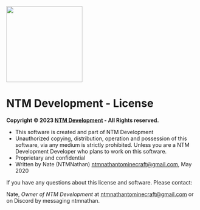 <img src="https://i.imgur.com/jv9NcTr.png" width="auto" height="200">

# NTM Development - License

<b>Copyright &copy; 2023 <a href="https://dev.ntmcentral.xyz/">NTM Development</a> - All Rights reserved.</b>

 * This software is created and part of NTM Development
 * Unauthorized copying, distribution, operation and possession of this software, via any medium is strictly prohibited. Unless you are a NTM Development Developer who plans to work on this software.
 * Proprietary and confidential
 * Written by Nate (NTMNathan) <ntmnathantominecraft@gmail.com>, May 2020
 
If you have any questions about this license and software. Please contact:

Nate, *Owner of NTM Development* at <ntmnathantominecraft@gmail.com> or on Discord by messaging ntmnathan.
